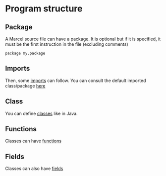 # Program structure

## Package
A Marcel source file can have a package. It is optional but if it is specified, it must be the first instruction in the file
(excluding comments)

```marcel
package my.package
```

## Imports
Then, some [imports](./imports.md) can follow. You can consult the default imported class/package [here](./imports.md#default-imports)

## Class

You can define [classes](./classes.md) like in Java. 


## Functions

Classes can have [functions](./functions.md)


## Fields

Classes can also have [fields](./classes.md#class-fields)